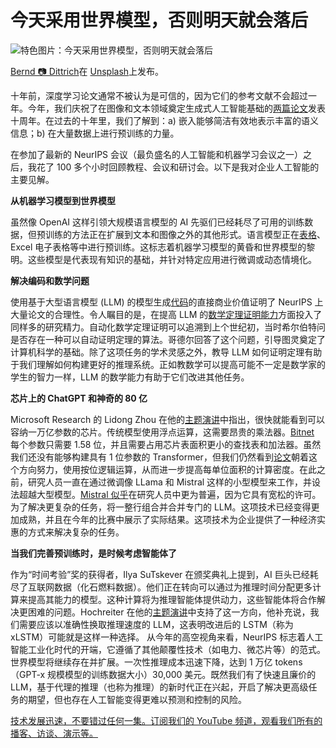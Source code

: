 # 今天采用世界模型，否则明天就会落后

![特色图片：今天采用世界模型，否则明天就会落后](https://cdn.thenewstack.io/media/2025/04/2672d024-bernd-dittrich-1ehmvviwncg-unsplash-1024x451.jpg)

[Bernd 📷 Dittrich](https://unsplash.com/@hdbernd?utm_content=creditCopyText&utm_medium=referral&utm_source=unsplash)在
[Unsplash](https://unsplash.com/photos/a-close-up-of-a-white-wall-with-writing-on-it-1EhmvvIWNcg?utm_content=creditCopyText&utm_medium=referral&utm_source=unsplash)上发布。

十年前，深度学习论文通常不被认为是可信的，因为它们的参考文献不会超过一年。今年，我们庆祝了在图像和文本领域奠定生成式人工智能基础的[两篇论文](https://neurips.cc/virtual/2024/test-of-time/105032)发表十周年。在过去的十年里，我们了解到：a) 嵌入能够简洁有效地表示丰富的语义信息；b) 在大量数据上进行预训练的力量。

在参加了最新的 NeurIPS 会议（最负盛名的人工智能和机器学习会议之一）之后，我花了 100 多个小时回顾教程、会议和研讨会。以下是我对企业人工智能的主要见解。

**从机器学习模型到世界模型**

虽然像 OpenAI 这样引领大规模语言模型的 AI 先驱们已经耗尽了可用的训练数据，但预训练的方法正在扩展到文本和图像之外的其他形式。语言模型正在[表格](https://neurips.cc/virtual/2024/workshop/84738)、Excel 电子表格等中进行预训练。这标志着机器学习模型的黄昏和世界模型的黎明。这些模型是代表现有知识的基础，并针对特定应用进行微调或动态情境化。

**解决编码和数学问题**

使用基于大型语言模型 (LLM) 的模型生成[代码](https://neurips.cc/virtual/2024/tutorial/99525)的直接商业价值证明了 NeurIPS 上大量论文的合理性。令人瞩目的是，在提高 LLM 的[数学定理证明能力](https://neurips.cc/virtual/2024/workshop/84719)方面投入了同样多的研究精力。自动化数学定理证明可以追溯到上个世纪初，当时希尔伯特问是否存在一种可以自动证明定理的算法。哥德尔回答了这个问题，引导图灵奠定了计算机科学的基础。除了这项任务的学术灵感之外，教导 LLM 如何证明定理有助于我们理解如何构建更好的推理系统。正如教数学可以提高可能不一定是数学家的学生的智力一样，LLM 的数学能力有助于它们改进其他任务。

**芯片上的 ChatGPT 和神奇的 80 亿**

Microsoft Research 的 Lidong Zhou 在他的[主题演讲](https://neurips.cc/virtual/2024/invited-talk/101132)中指出，很快就能看到可以容纳一万亿参数的芯片。传统模型使用浮点运算，这需要昂贵的乘法器。[Bitnet](https://github.com/microsoft/BitNet) 每个参数只需要 1.58 位，并且需要占用芯片表面积更小的查找表和加法器。虽然我们还没有能够构建具有 1 位参数的 Transformer，但我们仍然看到[论文](https://neurips.cc/virtual/2024/poster/96092)朝着这个方向努力，使用按位逻辑运算，从而进一步提高每单位面积的计算密度。在此之前，研究人员一直在通过微调像 LLama 和 Mistral 这样的小型模型来工作，并设法超越大型模型。[Mistral 似乎](https://neurips.cc/media/PosterPDFs/NeurIPS%202024/97731.png?t=1733324349.8403435)在研究人员中更为普遍，因为它具有宽松的许可。为了解决更复杂的任务，将一整行组合并合并专门的 LLM。这项技术已经变得更加成熟，并且在今年的比赛中展示了实际结果。这项技术为企业提供了一种经济实惠的方式来解决复杂的任务。

**当我们完善预训练时，是时候考虑智能体了**

作为“时间考验”奖的获得者，Ilya SuTskever 在颁奖典礼上提到，AI 巨头已经耗尽了互联网数据（化石燃料数据）。他们正在转向可以通过为推理时间分配更多计算来提高其能力的模型。这种计算将为推理智能体提供动力，这些智能体将合作解决更困难的问题。Hochreiter 在他的[主题演讲](https://neurips.cc/virtual/2024/invited-talk/101129)中支持了这一方向，他补充说，我们需要应该以准确性换取推理速度的 LLM，这表明改进后的 LSTM（称为 xLSTM）可能就是这样一种选择。
从今年的高空视角来看，NeurIPS 标志着人工智能工业化时代的开端，它遵循了其他颠覆性技术（如电力、微芯片等）的范式。世界模型将继续存在并扩展。一次性推理成本迅速下降，达到 1 万亿 tokens（GPT-x 规模模型的训练数据大小）30,000 美元。既然我们有了快速且廉价的 LLM，基于代理的推理（也称为推理）的新时代正在兴起，开启了解决更高级任务的期望，但也存在人工智能变得更难以预测和控制的风险。

[技术发展迅速，不要错过任何一集。订阅我们的 YouTube 频道，观看我们所有的播客、访谈、演示等。](https://youtube.com/thenewstack?sub_confirmation=1)